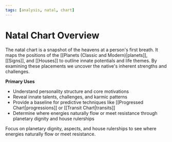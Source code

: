 ```yaml
---
tags: [analysis, natal, chart]
---
```

# Natal Chart Overview

The natal chart is a snapshot of the heavens at a person's first breath. It maps the positions of the [[Planets (Classic and Modern)|planets]], [[Signs]], and [[Houses]] to outline innate potentials and life themes. By examining these placements we uncover the native's inherent strengths and challenges.

**Primary Uses**
- Understand personality structure and core motivations
- Reveal innate talents, challenges, and karmic patterns
- Provide a baseline for predictive techniques like [[Progressed Chart|progressions]] or [[Transit Chart|transits]]
- Determine where energies naturally flow or meet resistance through planetary dignity and house rulerships

Focus on planetary dignity, aspects, and house rulerships to see where energies naturally flow or meet resistance.
